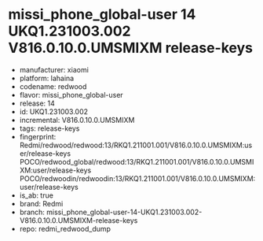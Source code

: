 # missi_phone_global-user 14 UKQ1.231003.002 V816.0.10.0.UMSMIXM release-keys
- manufacturer: xiaomi
- platform: lahaina
- codename: redwood
- flavor: missi_phone_global-user
- release: 14
- id: UKQ1.231003.002
- incremental: V816.0.10.0.UMSMIXM
- tags: release-keys
- fingerprint: Redmi/redwood/redwood:13/RKQ1.211001.001/V816.0.10.0.UMSMIXM:user/release-keys
POCO/redwood_global/redwood:13/RKQ1.211001.001/V816.0.10.0.UMSMIXM:user/release-keys
POCO/redwoodin/redwoodin:13/RKQ1.211001.001/V816.0.10.0.UMSMIXM:user/release-keys
- is_ab: true
- brand: Redmi
- branch: missi_phone_global-user-14-UKQ1.231003.002-V816.0.10.0.UMSMIXM-release-keys
- repo: redmi_redwood_dump
